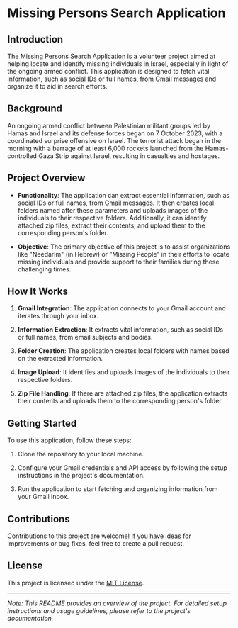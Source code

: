 
# Missing Persons Search Application

## Introduction

The Missing Persons Search Application is a volunteer project aimed at helping locate and identify missing individuals in Israel, especially in light of the ongoing armed conflict. This application is designed to fetch vital information, such as social IDs or full names, from Gmail messages and organize it to aid in search efforts.

## Background

An ongoing armed conflict between Palestinian militant groups led by Hamas and Israel and its defense forces began on 7 October 2023, with a coordinated surprise offensive on Israel. The terrorist attack began in the morning with a barrage of at least 6,000 rockets launched from the Hamas-controlled Gaza Strip against Israel, resulting in casualties and hostages.

## Project Overview

- **Functionality**: The application can extract essential information, such as social IDs or full names, from Gmail messages. It then creates local folders named after these parameters and uploads images of the individuals to their respective folders. Additionally, it can identify attached zip files, extract their contents, and upload them to the corresponding person's folder.

- **Objective**: The primary objective of this project is to assist organizations like "Needarim" (in Hebrew) or "Missing People" in their efforts to locate missing individuals and provide support to their families during these challenging times.

## How It Works

1. **Gmail Integration**: The application connects to your Gmail account and iterates through your inbox.

2. **Information Extraction**: It extracts vital information, such as social IDs or full names, from email subjects and bodies.

3. **Folder Creation**: The application creates local folders with names based on the extracted information.

4. **Image Upload**: It identifies and uploads images of the individuals to their respective folders.

5. **Zip File Handling**: If there are attached zip files, the application extracts their contents and uploads them to the corresponding person's folder.

## Getting Started

To use this application, follow these steps:

1. Clone the repository to your local machine.

2. Configure your Gmail credentials and API access by following the setup instructions in the project's documentation.

3. Run the application to start fetching and organizing information from your Gmail inbox.

## Contributions

Contributions to this project are welcome! If you have ideas for improvements or bug fixes, feel free to create a pull request.

## License

This project is licensed under the [MIT License](LICENSE).

---

*Note: This README provides an overview of the project. For detailed setup instructions and usage guidelines, please refer to the project's documentation.*

